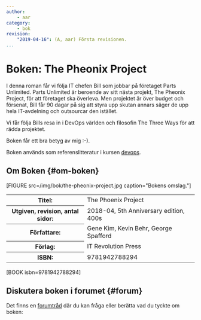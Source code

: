 ```yaml
---
author:
    - aar
category:
    - bok
revision:
    "2019-04-16": (A, aar) Första revisionen.
...
```

Boken: The Pheonix Project
==================================

I denna roman får vi följa IT chefen Bill som jobbar på företaget Parts Unlimited. Parts Unlimited är beroende av sitt nästa projekt, The Pheonix Project, för att företaget ska överleva. Men projektet är över budget och försenat, Bill får 90 dagar på sig att styra upp skutan annars säger de upp hela IT-avdelning och outsourcar den istället.

Vi får följa Bills resa in i DevOps världen och filosofin The Three Ways för att rädda projektet.

<!--more-->

Boken får ett bra betyg av mig :-).

Boken används som referenslitteratur i kursen [devops](/devops).



Om Boken {#om-boken}
--------------------

[FIGURE src=/img/bok/the-pheonix-project.jpg caption="Bokens omslag."]

<table>
<tr><th>Titel:</th><td>The Phoenix Project<td></tr>
<tr><th>Utgiven, revision, antal sidor:</th><td>2018-04, 5th Anniversary  edition, 400s<td></tr>
<tr><th>Författare:</th><td>Gene Kim, Kevin Behr, George Spafford<td></tr>
<tr><th>Förlag:</th><td>IT Revolution Press<td></tr>
<tr><th>ISBN:</th><td>9781942788294<td></tr>
</table>

[BOOK isbn=9781942788294]



Diskutera boken i forumet {#forum}
----------------------------------

Det finns en [forumtråd](f/65240) där du kan fråga eller berätta vad du tyckte om boken:
